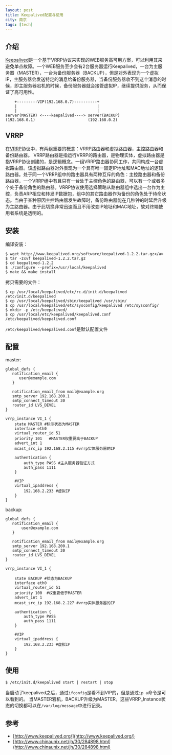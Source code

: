 ```yaml
---
layout: post
title: Keepalived配置与使用
city: 南京
tags: [tech]
---
```


## 介绍

[Keepalived]是一个基于VRRP协议来实现的WEB服务高可用方案，可以利用其来避免单点故障。一个WEB服务至少会有2台服务器运行Keepalived，一台为主服务器（MASTER），一台为备份服务器（BACKUP），但是对外表现为一个虚拟IP，主服务器会发送特定的消息给备份服务器，当备份服务器收不到这个消息的时候，即主服务器宕机的时候，备份服务器就会接管虚拟IP，继续提供服务，从而保证了高可用性。

	 	+---------VIP(192.168.0.7)----------+
		|                                   |
	    |                                   |
	server(MASTER) <----keepalived----> server(BACKUP)
	(192.168.0.1)                       (192.168.0.2)


## VRRP

在[VRRP]协议中，有两组重要的概念：VRRP路由器和虚拟路由器，主控路由器和备份路由器。 VRRP路由器是指运行VRRP的路由器，是物理实体，虚拟路由器是指VRRP协议创建的，是逻辑概念。一组VRRP路由器协同工作，共同构成一台虚拟路由器。该虚拟路由器对外表现为一个具有唯一固定IP地址和MAC地址的逻辑路由器。处于同一个VRRP组中的路由器具有两种互斥的角色：主控路由器和备份路由器，一个VRRP组中有且只有一台处于主控角色的路由器，可以有一个或者多个处于备份角色的路由器。VRRP协议使用选择策略从路由器组中选出一台作为主控，负责ARP相应和转发IP数据包，组中的其它路由器作为备份的角色处于待命状态。当由于某种原因主控路由器发生故障时，备份路由器能在几秒钟的时延后升级为主路由器。由于此切换非常迅速而且不用改变IP地址和MAC地址，故对终端使用者系统是透明的。

## 安装

编译安装：

	$ wget http://www.keepalived.org/software/keepalived-1.2.2.tar.gz</a>
	$ tar -zxvf keepalived-1.2.2.tar.gz
	$ cd keepalived-1.2.2
	$ ./configure --prefix=/usr/local/keepalived
	$ make && make install

拷贝需要的文件：

	$ cp /usr/local/keepalived/etc/rc.d/init.d/keepalived /etc/init.d/keepalived
	$ cp /usr/local/keepalived/sbin/keepalived /usr/sbin/
	$ cp /usr/local/keepalived/etc/sysconfig/keepalived /etc/sysconfig/
	$ mkdir -p /etc/keepalived/
	$ cp /usr/local/etc/keepalived/keepalived.conf /etc/keepalived/keepalived.conf

`/etc/keepalived/keepalived.conf`是默认配置文件

## 配置

master:

	global_defs {
	   notification_email {
	 	  user@example.com
	   }

	   notification_email_from mail@example.org
	   smtp_server 192.168.200.1
	   smtp_connect_timeout 30
	   router_id LVS_DEVEL
	}

	vrrp_instance VI_1 {
	    state MASTER #标示状态为MASTER
	    interface eth0
	    virtual_router_id 51
	    priority 101   #MASTER权重要高于BACKUP
	    advert_int 1
	    mcast_src_ip 192.168.2.115 #vrrp实体服务器的IP

	    authentication {
	        auth_type PASS #主从服务器验证方式
	        auth_pass 1111
	    }

	    #VIP
	    virtual_ipaddress {
	        192.168.2.233 #虚拟IP
	    }
	}

backup:

	global_defs {
	   notification_email {
		   user@example.com
	   }

	   notification_email_from mail@example.org
	   smtp_server 192.168.200.1
	   smtp_connect_timeout 30
	   router_id LVS_DEVEL
	}

	vrrp_instance VI_1 {

	    state BACKUP #状态为BACKUP
	    interface eth0
	    virtual_router_id 51
	    priority 100  #权重要低于MASTER
	    advert_int 1
	    mcast_src_ip 192.168.2.227 #vrrp实体服务器的IP

	    authentication {
	        auth_type PASS
	        auth_pass 1111
	    }

	    #VIP
	    virtual_ipaddress {
	        192.168.2.233 #虚拟IP
	    }
	}

## 使用

	$ /etc/init.d/keepalived start | restart | stop

当启动了keepalived之后，通过`ifconfig`是看不到VIP的，但是通过`ip a`命令是可以看到的。 当MASTER宕机，BACKUP升级为MASTER，这些VRRP_Instance状态的切换都可以在`/var/log/message`中进行记录。

## 参考

* [http://www.keepalived.org/](http://www.keepalived.org/)     
* [http://www.chinaunix.net/jh/30/284898.html](http://www.chinaunix.net/jh/30/284898.html)     

[Keepalived]: http://www.keepalived.org/ "Keepalived"
[VRRP]: http://en.wikipedia.org/wiki/Virtual_Router_Redundancy_Protocol "Virtual Router Redundancy Protocol"
